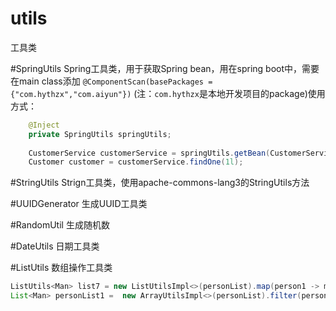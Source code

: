 # utils
工具类


#SpringUtils
Spring工具类，用于获取Spring bean，用在spring boot中，需要在main class添加 
`@ComponentScan(basePackages = {"com.hythzx","com.aiyun"})` (注：`com.hythzx`是本地开发项目的package)使用方式：
``` Java
    @Inject
    private SpringUtils springUtils;
    
    CustomerService customerService = springUtils.getBean(CustomerService.class);
    Customer customer = customerService.findOne(1l);
```

#StringUtils
Strign工具类，使用apache-commons-lang3的StringUtils方法


#UUIDGenerator
生成UUID工具类

#RandomUtil
生成随机数


#DateUtils
日期工具类


#ListUtils
数组操作工具类<br/>

```Java
ListUtils<Man> list7 = new ListUtilsImpl<>(personList).map(person1 -> manMapper.convertManFromPerson(person1));
List<Man> personList1 =  new ArrayUtilsImpl<>(personList).filter(person1 -> person1.getAge() > 10).map(person1 -> manMapper.convertManFromPerson(person1)).getList().orElse(new ArrayList<>());
```